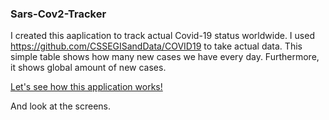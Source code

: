 ### Sars-Cov2-Tracker 

I created this aaplication to track actual Covid-19 status worldwide. I used https://github.com/CSSEGISandData/COVID19 to take actual data. This simple table shows how many new cases we have every day. Furthermore, it shows global amount of new cases.

[Let's see how this application works!](https://www.youtube.com/watch?v=ieCOQj9DlnE)

And look at the screens.



